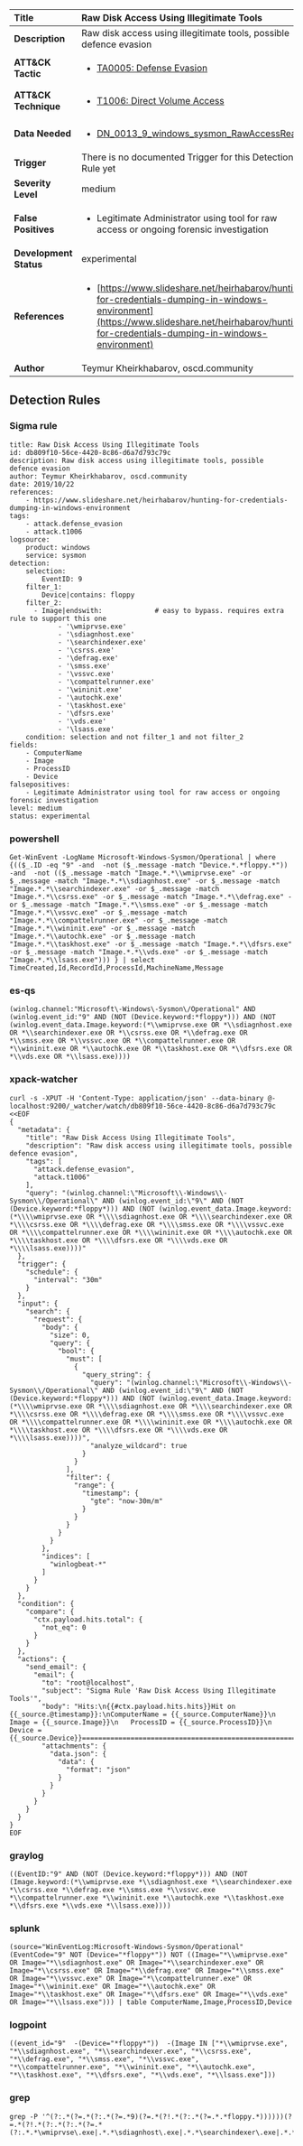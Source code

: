 | Title                    | Raw Disk Access Using Illegitimate Tools       |
|:-------------------------|:------------------|
| **Description**          | Raw disk access using illegitimate tools, possible defence evasion |
| **ATT&amp;CK Tactic**    |  <ul><li>[TA0005: Defense Evasion](https://attack.mitre.org/tactics/TA0005)</li></ul>  |
| **ATT&amp;CK Technique** | <ul><li>[T1006: Direct Volume Access](https://attack.mitre.org/techniques/T1006)</li></ul>  |
| **Data Needed**          | <ul><li>[DN_0013_9_windows_sysmon_RawAccessRead](../Data_Needed/DN_0013_9_windows_sysmon_RawAccessRead.md)</li></ul>  |
| **Trigger**              |  There is no documented Trigger for this Detection Rule yet  |
| **Severity Level**       | medium |
| **False Positives**      | <ul><li>Legitimate Administrator using tool for raw access or ongoing forensic investigation</li></ul>  |
| **Development Status**   | experimental |
| **References**           | <ul><li>[https://www.slideshare.net/heirhabarov/hunting-for-credentials-dumping-in-windows-environment](https://www.slideshare.net/heirhabarov/hunting-for-credentials-dumping-in-windows-environment)</li></ul>  |
| **Author**               | Teymur Kheirkhabarov, oscd.community |


## Detection Rules

### Sigma rule

```
title: Raw Disk Access Using Illegitimate Tools
id: db809f10-56ce-4420-8c86-d6a7d793c79c
description: Raw disk access using illegitimate tools, possible defence evasion
author: Teymur Kheirkhabarov, oscd.community
date: 2019/10/22
references:
    - https://www.slideshare.net/heirhabarov/hunting-for-credentials-dumping-in-windows-environment
tags:
    - attack.defense_evasion
    - attack.t1006
logsource:
    product: windows
    service: sysmon
detection:
    selection:
        EventID: 9
    filter_1:
        Device|contains: floppy
    filter_2:
      - Image|endswith:             # easy to bypass. requires extra rule to support this one
            - '\wmiprvse.exe'
            - '\sdiagnhost.exe'
            - '\searchindexer.exe'
            - '\csrss.exe'
            - '\defrag.exe'
            - '\smss.exe'
            - '\vssvc.exe'
            - '\compattelrunner.exe'
            - '\wininit.exe'
            - '\autochk.exe'
            - '\taskhost.exe'
            - '\dfsrs.exe'
            - '\vds.exe'
            - '\lsass.exe'
    condition: selection and not filter_1 and not filter_2
fields:
    - ComputerName
    - Image
    - ProcessID
    - Device
falsepositives:
    - Legitimate Administrator using tool for raw access or ongoing forensic investigation
level: medium
status: experimental

```





### powershell
    
```
Get-WinEvent -LogName Microsoft-Windows-Sysmon/Operational | where {(($_.ID -eq "9" -and  -not ($_.message -match "Device.*.*floppy.*")) -and  -not (($_.message -match "Image.*.*\\wmiprvse.exe" -or $_.message -match "Image.*.*\\sdiagnhost.exe" -or $_.message -match "Image.*.*\\searchindexer.exe" -or $_.message -match "Image.*.*\\csrss.exe" -or $_.message -match "Image.*.*\\defrag.exe" -or $_.message -match "Image.*.*\\smss.exe" -or $_.message -match "Image.*.*\\vssvc.exe" -or $_.message -match "Image.*.*\\compattelrunner.exe" -or $_.message -match "Image.*.*\\wininit.exe" -or $_.message -match "Image.*.*\\autochk.exe" -or $_.message -match "Image.*.*\\taskhost.exe" -or $_.message -match "Image.*.*\\dfsrs.exe" -or $_.message -match "Image.*.*\\vds.exe" -or $_.message -match "Image.*.*\\lsass.exe"))) } | select TimeCreated,Id,RecordId,ProcessId,MachineName,Message
```


### es-qs
    
```
(winlog.channel:"Microsoft\-Windows\-Sysmon\/Operational" AND (winlog.event_id:"9" AND (NOT (Device.keyword:*floppy*))) AND (NOT (winlog.event_data.Image.keyword:(*\\wmiprvse.exe OR *\\sdiagnhost.exe OR *\\searchindexer.exe OR *\\csrss.exe OR *\\defrag.exe OR *\\smss.exe OR *\\vssvc.exe OR *\\compattelrunner.exe OR *\\wininit.exe OR *\\autochk.exe OR *\\taskhost.exe OR *\\dfsrs.exe OR *\\vds.exe OR *\\lsass.exe))))
```


### xpack-watcher
    
```
curl -s -XPUT -H 'Content-Type: application/json' --data-binary @- localhost:9200/_watcher/watch/db809f10-56ce-4420-8c86-d6a7d793c79c <<EOF
{
  "metadata": {
    "title": "Raw Disk Access Using Illegitimate Tools",
    "description": "Raw disk access using illegitimate tools, possible defence evasion",
    "tags": [
      "attack.defense_evasion",
      "attack.t1006"
    ],
    "query": "(winlog.channel:\"Microsoft\\-Windows\\-Sysmon\\/Operational\" AND (winlog.event_id:\"9\" AND (NOT (Device.keyword:*floppy*))) AND (NOT (winlog.event_data.Image.keyword:(*\\\\wmiprvse.exe OR *\\\\sdiagnhost.exe OR *\\\\searchindexer.exe OR *\\\\csrss.exe OR *\\\\defrag.exe OR *\\\\smss.exe OR *\\\\vssvc.exe OR *\\\\compattelrunner.exe OR *\\\\wininit.exe OR *\\\\autochk.exe OR *\\\\taskhost.exe OR *\\\\dfsrs.exe OR *\\\\vds.exe OR *\\\\lsass.exe))))"
  },
  "trigger": {
    "schedule": {
      "interval": "30m"
    }
  },
  "input": {
    "search": {
      "request": {
        "body": {
          "size": 0,
          "query": {
            "bool": {
              "must": [
                {
                  "query_string": {
                    "query": "(winlog.channel:\"Microsoft\\-Windows\\-Sysmon\\/Operational\" AND (winlog.event_id:\"9\" AND (NOT (Device.keyword:*floppy*))) AND (NOT (winlog.event_data.Image.keyword:(*\\\\wmiprvse.exe OR *\\\\sdiagnhost.exe OR *\\\\searchindexer.exe OR *\\\\csrss.exe OR *\\\\defrag.exe OR *\\\\smss.exe OR *\\\\vssvc.exe OR *\\\\compattelrunner.exe OR *\\\\wininit.exe OR *\\\\autochk.exe OR *\\\\taskhost.exe OR *\\\\dfsrs.exe OR *\\\\vds.exe OR *\\\\lsass.exe))))",
                    "analyze_wildcard": true
                  }
                }
              ],
              "filter": {
                "range": {
                  "timestamp": {
                    "gte": "now-30m/m"
                  }
                }
              }
            }
          }
        },
        "indices": [
          "winlogbeat-*"
        ]
      }
    }
  },
  "condition": {
    "compare": {
      "ctx.payload.hits.total": {
        "not_eq": 0
      }
    }
  },
  "actions": {
    "send_email": {
      "email": {
        "to": "root@localhost",
        "subject": "Sigma Rule 'Raw Disk Access Using Illegitimate Tools'",
        "body": "Hits:\n{{#ctx.payload.hits.hits}}Hit on {{_source.@timestamp}}:\nComputerName = {{_source.ComputerName}}\n       Image = {{_source.Image}}\n   ProcessID = {{_source.ProcessID}}\n      Device = {{_source.Device}}================================================================================\n{{/ctx.payload.hits.hits}}",
        "attachments": {
          "data.json": {
            "data": {
              "format": "json"
            }
          }
        }
      }
    }
  }
}
EOF

```


### graylog
    
```
((EventID:"9" AND (NOT (Device.keyword:*floppy*))) AND (NOT (Image.keyword:(*\\wmiprvse.exe *\\sdiagnhost.exe *\\searchindexer.exe *\\csrss.exe *\\defrag.exe *\\smss.exe *\\vssvc.exe *\\compattelrunner.exe *\\wininit.exe *\\autochk.exe *\\taskhost.exe *\\dfsrs.exe *\\vds.exe *\\lsass.exe))))
```


### splunk
    
```
(source="WinEventLog:Microsoft-Windows-Sysmon/Operational" (EventCode="9" NOT (Device="*floppy*")) NOT ((Image="*\\wmiprvse.exe" OR Image="*\\sdiagnhost.exe" OR Image="*\\searchindexer.exe" OR Image="*\\csrss.exe" OR Image="*\\defrag.exe" OR Image="*\\smss.exe" OR Image="*\\vssvc.exe" OR Image="*\\compattelrunner.exe" OR Image="*\\wininit.exe" OR Image="*\\autochk.exe" OR Image="*\\taskhost.exe" OR Image="*\\dfsrs.exe" OR Image="*\\vds.exe" OR Image="*\\lsass.exe"))) | table ComputerName,Image,ProcessID,Device
```


### logpoint
    
```
((event_id="9"  -(Device="*floppy*"))  -(Image IN ["*\\wmiprvse.exe", "*\\sdiagnhost.exe", "*\\searchindexer.exe", "*\\csrss.exe", "*\\defrag.exe", "*\\smss.exe", "*\\vssvc.exe", "*\\compattelrunner.exe", "*\\wininit.exe", "*\\autochk.exe", "*\\taskhost.exe", "*\\dfsrs.exe", "*\\vds.exe", "*\\lsass.exe"]))
```


### grep
    
```
grep -P '^(?:.*(?=.*(?:.*(?=.*9)(?=.*(?!.*(?:.*(?=.*.*floppy.*))))))(?=.*(?!.*(?:.*(?:.*(?=.*(?:.*.*\wmiprvse\.exe|.*.*\sdiagnhost\.exe|.*.*\searchindexer\.exe|.*.*\csrss\.exe|.*.*\defrag\.exe|.*.*\smss\.exe|.*.*\vssvc\.exe|.*.*\compattelrunner\.exe|.*.*\wininit\.exe|.*.*\autochk\.exe|.*.*\taskhost\.exe|.*.*\dfsrs\.exe|.*.*\vds\.exe|.*.*\lsass\.exe)))))))'
```



